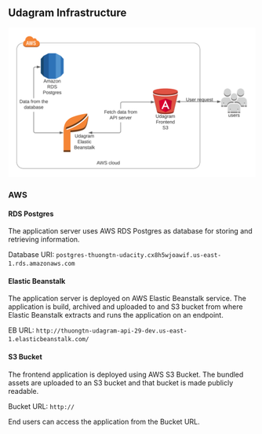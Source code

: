 ## Udagram Infrastructure

![Architecture](architecture.png)

### AWS
#### RDS Postgres
The application server uses AWS RDS Postgres as database for storing and retrieving information.

Database URI: `postgres-thuongtn-udacity.cx8h5wjoawif.us-east-1.rds.amazonaws.com`

#### Elastic Beanstalk
The application server is deployed on AWS Elastic Beanstalk service. The application is build, archived and uploaded
to and S3 bucket from where Elastic Beanstalk extracts and runs the application on an endpoint.

EB URL: `http://thuongtn-udagram-api-29-dev.us-east-1.elasticbeanstalk.com/`

#### S3 Bucket
The frontend application is deployed using AWS S3 Bucket. The bundled assets are uploaded to an S3 bucket and that
bucket is made publicly readable.

Bucket URL: `http://`

End users can access the application from the Bucket URL.